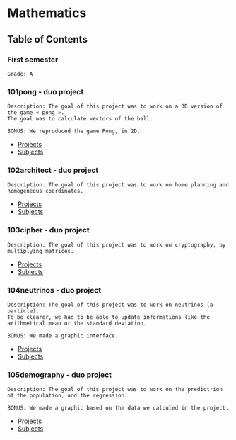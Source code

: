 # Mathematics

## Table of Contents

### First semester
    Grade: A

### 101pong - duo project
    Description: The goal of this project was to work on a 3D version of the game « pong ».
    The goal was to calculate vectors of the ball.

    BONUS: We reproduced the game Pong, in 2D.
  - [Projects](./B-MAT-100-STG-1-1-101pong/project-101pong)
  - [Subjects](./B-MAT-100-STG-1-1-101pong/B-MAT-100_101pong.pdf)

### 102architect - duo project
    Description: The goal of this project was to work on home planning and homogeneous coordinates.
  - [Projects](./B-MAT-100-STG-1-1-102architect/project-102architect)
  - [Subjects](./B-MAT-100-STG-1-1-102architect/B-MAT-100_102architect.pdf)

### 103cipher - duo project
    Description: The goal of this project was to work on cryptography, by multiplying matrices.
  - [Projects](./B-MAT-100-STG-1-1-103cipher/project-103cipher)
  - [Subjects](./B-MAT-100-STG-1-1-103cipher/B-MAT-100_103cipher.pdf)

### 104neutrinos - duo project
    Description: The goal of this project was to work on neutrinos (a particle).
    To be clearer, we had to be able to update informations like the arithmetical mean or the standard deviation.

    BONUS: We made a graphic interface.
  - [Projects](./B-MAT-100-STG-1-1-104neutrinos/project-104neutrinos)
  - [Subjects](./B-MAT-100-STG-1-1-104neutrinos/B-MAT-100_104neutrinos.pdf)

### 105demography - duo project
    Description: The goal of this project was to work on the predictrion of the population, and the regression.

    BONUS: We made a graphic based on the data we calculed in the project.
  - [Projects](./Mathematics/B-MAT-100-STG-1-1-105demography/project-105demography)
  - [Subjects](./B-MAT-100-STG-1-1-105demography/B-MAT-100_105demography.pdf)
